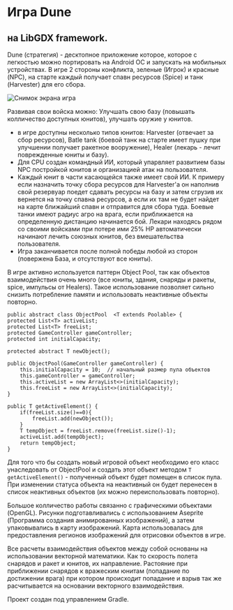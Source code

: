 # Игра Dune 

## на LibGDX framework. 

Dune (стратегия) - десктопное приложение которое, которое с легкостью можно портировать на Android ОС и запускать на мобильных устройствах.
В игре 2 стороны конфликта, зеленые (Игрок) и красные (NPC), на старте каждый получает спавн ресурсов (Spice) и танк (Harvester) для его сбора.

![Снимок экрана игра](https://user-images.githubusercontent.com/89448563/197381192-897dba5a-a0a9-4ab2-ac6e-7d0005fac92a.png)

Развивая свои войска можно:  Улучшать свою базу (повышать колличество доступных юнитов), улучшать оружие у юнитов. 
- в игре доступны несколько типов юнитов: Harvester (отвечает за сбор ресурсов), Batle tank (боевой танк на старте имеет пушку при улучшении получает ракетное вооружение),
  Healer (лекарь - лечит поврежденные юниты и базу).
- Для CPU создан командный ИИ, который упарвляет развитием базы NPC постройкой юнитов и организацией атак на пользователя.
- Каждый юнит в части касающейся также имеет свой ИИ. К примеру если назначить точку сбора ресурсов для Harvester'a он наполнив свой резервуар поедет сдавать ресурсы на базу 
  и затем сгрузив их вернется на точку спавна ресурсов, а если их там не будет найдет на карте ближайший спавн и отправится для сбора туда. 
  Боевые танки имеют радиус агро на врага, если приближается на определенную дистанцию начинается бой. Лекари находясь рядом со своими войсками при потере ими 25% HP 
  автоматически начинают лечить союзных юнитов, без вмешательства пользователя.
- Игра заканчивается после полной победы любой из сторон (повержена База, и отсутствуют все юниты).

В игре активно используется паттерн Object Pool, так как объектов взаимодействия очень много (все юниты, здания, снаряды и ракеты, spice, импульсы от Healers).
Такое использование позволяет сильно снизить потребление памяти и использовать неактивные объекты повторно.

    public abstract class ObjectPool  <T extends Poolable> {
    protected List<T> activeList;
    protected List<T> freeList;
    protected GameController gameController;
    protected int initialCapacity;
    
    protected abstract T newObject();

    public ObjectPool(GameController gameController) {
        this.initialCapacity = 10;  // начальный размер пула объектов
        this.gameController = gameController;
        this.activeList = new ArrayList<>(initialCapacity);
        this.freeList = new ArrayList<>(initialCapacity);
    }

    public T getActiveElement() {
        if(freeList.size()==0){
            freeList.add(newObject());
        }
        T tempObject = freeList.remove(freeList.size()-1);
        activeList.add(tempObject);
        return tempObject;
    }
    
Для того что бы создать новый игровой объект необходимо его класс унаследовать от ObjectPool и создать этот объект методом `T getActiveElement()` - полученный объект будет помещен в список пула. При изменении статуса объекта на неактивный он будет перенесен в список неактивных объектов (их можно переиспользовать повторно). 

Большое колличество работы связанно с графическими объектами (OpenGL). Рисунки подготавливались с использованием Aseprite (Программа создания анимированных изображений), 
а затем упаковывались в карту изображений. Карта использовалась для предоставления регионов изображений для отрисовки объектов в игре. 

Все расчеты взаимодействия объектов между собой основаны на использовании векторной математики. Как то скорость полета снарядов и ракет и юнитов, их направление.
Растояние при приближении снарядов к вражеским юнитам (попадание по достижении врага) при котором происходит попадание и взрыв так же расчитывается 
на основании векторного взаимодействия.   

Проект создан под управлением Gradle.
